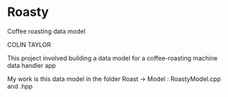 # Roasty
Coffee roasting data model

COLIN TAYLOR

This project involved building a data model for a coffee-roasting machine data handler app

My work is this data model in the folder Roast -> Model : RoastyModel.cpp and .hpp
